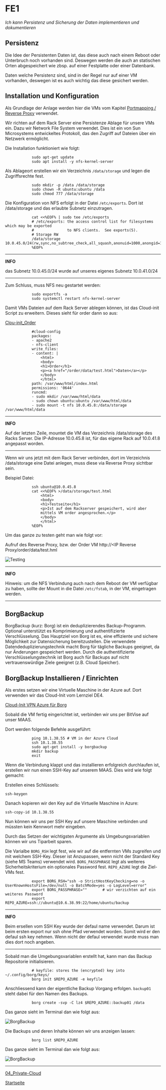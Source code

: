# FE1
*Ich kann Persistenz und Sicherung der Daten implementieren und dokumentieren*

## Persistenz

Die Idee der Persistenten Daten ist, das diese auch nach einem Reboot oder Unterbruch noch vorhanden sind. Deswegen werden die auch an statischen Orten abgespeichert wie zbsp. auf einer Festplatte oder einer Datenbank. 

Daten welche Persistenz sind, sind in der Regel nur auf einer VM vorhanden, deswegen ist es auch wichtig das diese gesichert werden. 

## Installation und Konfiguration

Als Grundlage der Anlage werden hier die VMs vom Kapitel [Portmapping / Reverse Proxy](https://gitlab.com/ch-tbz-hf/Stud/cnt/-/tree/main/2_Unterrichtsressourcen/E) verwendet.

Wir richten auf dem Rack Server eine Persistenze Ablage für unsere VMs ein. Dazu wir Network File System verwendet. Dies ist ein von Sun Microsystems entwickeltes Protokoll, das den Zugriff auf Dateien über ein Netzwerk ermöglicht.

Die Installation funktioniert wie folgt:

                sudo apt-get update
                sudo apt install -y nfs-kernel-server

Als Ablageort erstellen wir ein Verzeichnis `/data/storage` und legen die Zugriffsrechte fest.

                sudo mkdir -p /data /data/storage
                sudo chown -R ubuntu:ubuntu /data
                sudo chmod 777 /data/storage

Die Konfiguration von NFS erfolgt in der Datei `/etc/exports`. Dort ist /data/storage und das erlaubte Subnetz einzutragen.

                cat <<%EOF% | sudo tee /etc/exports
                # /etc/exports: the access control list for filesystems which may be exported
                #               to NFS clients.  See exports(5).
                # Storage RW
                /data/storage 10.0.45.0/24(rw,sync,no_subtree_check,all_squash,anonuid=1000,anongid=1000)
                %EOF%

---
**INFO**

das Subnetz 10.0.45.0/24 wurde auf unseres eigenes Subnetz 10.0.41.0/24

---

Zum Schluss, muss NFS neu gestartet werden:

                sudo exportfs -a
                sudo systemctl restart nfs-kernel-server

Damit VMs Dateien auf dem Rack Server ablegen können, ist das Cloud-init Script zu erweitern. Dieses sieht für order dann so aus:

[Clou-init_Order](../04_Private-Cloud/Cloud-init/Cloud-init_Orderyml)

                #cloud-config
                packages:
                - apache2 
                - nfs-client
                write_files:
                - content: |
                    <html>
                    <body>
                    <h1>Order</h1>
                    <p><a href="/order/data/test.html">Daten</a></p>
                    </body>
                    </html>
                path: /var/www/html/index.html
                permissions: '0644'
                runcmd:
                - sudo mkdir /var/www/html/data
                - sudo chown ubuntu:ubuntu /var/www/html/data
                - sudo mount -t nfs 10.0.45.8:/data/storage /var/www/html/data

---
**INFO**

Auf der letzten Zeile, mountet die VM das Verzeichnis /data/storage des Racks Server. Die IP-Adresse 10.0.45.8 ist, für das eigene Rack auf 10.0.41.8 angepasst worden.

---

Wenn wir uns jetzt mit dem Rack Server verbinden, dort im Verzeichnis /data/storage eine Datei anlegen, muss diese via Reverse Proxy sichtbar sein.

Beispiel Datei:

                ssh ubuntu@10.0.45.8
                cat <<%EOF% >/data/storage/test.html
                    <html>
                    <body>
                    <h1>Testseite</h1>
                    <p>Ist auf dem Rackserver gespeichert, wird aber 
                    mittels VM order angesprochen.</p>
                    </body>
                    </html>
                %EOF%

Um das ganze zu testen geht man wie folgt vor:

Aufruf des Reverse Proxy, bzw. der Order VM
                http://<IP Reverse Proxy/order/data/test.hml

![Testing](../00_Allgemein/images/04_Privat-Cloud/FE1_1.png)

---
**INFO**

Hinweis: um die NFS Verbindung auch nach dem Reboot der VM verfügbar zu haben, sollte der Mount in die Datei `/etc/fstab`, in der VM, eingetragen werden.

---

## BorgBackup

BorgBackup (kurz: Borg) ist ein deduplizierendes Backup-Programm. Optional unterstützt es Komprimierung und authentifizierte Verschlüsselung.
Das Hauptziel von Borg ist es, eine effiziente und sichere Möglichkeit zur Datensicherung bereitzustellen. Die verwendete Datendeduplizierungstechnik macht Borg für tägliche Backups geeignet, da nur Änderungen gespeichert werden. Durch die authentifizierte Verschlüsselungstechnik ist Borg auch für Backups auf nicht vertrauenswürdige Ziele geeignet (z.B. Cloud Speicher).

## BorgBackup Installieren / Einrichten

Als erstes setzen wir eine Virtuelle Maschine in der Azure auf. Dort verwenden wir das Cloud-Init vom Lernziel DE4.

[Cloud-Init VPN Azure für Borg](../04_Private-Cloud/Cloud-init/Cloud-init_VPN_Azure_BorgBak.yml)

Sobald die VM fertig eingerichtet ist, verbinden wir uns per BitVise auf unser MAAS.

Dort werden folgende Befehle ausgeführt:

                ping 10.1.38.55 # VM in der Azure Cloud
                ssh 10.1.38.55
                sudo apt-get install -y borgbackup
                mkdir backup
                exit

Wenn die Verbindung klappt und das installieren erfolgreich durchlaufen ist, erstellen wir nun einen SSH-Key auf unserem MAAS. Dies wird wie folgt gemacht:

Erstellen eines Schlüssels:

`ssh-keygen`

Danach kopieren wir den Key auf die Virtuelle Maschine in Azure:

`ssh-copy-id 10.1.38.55`

Nun können wir uns per SSH Key auf unsere Maschine verbinden und müssten kein Kennwort mehr eingeben.

Durch das Setzen der wichtigsten Argumente als Umgebungsvariablen können wir uns Tiparbeit sparen.

Die Varialbe `BORG_RSH` legt fest, wie wir auf die entfernten VMs zugreifen und mit welchem SSH-Key. Dieser ist Anzupassen, wenn nicht der Standard Key (siehe MS Teams) verwendet wird.
`BORG_PASSPHRASE` legt als weiteres Sicherheitskriterium ein optionales Password fest.
`REPO_AZURE` legt die Ziel-VMs fest.

                export BORG_RSH="ssh -o StrictHostKeyChecking=no -o UserKnownHostsFile=/dev/null -o BatchMode=yes -o LogLevel=error"
                export BORG_PASSPHRASE=""       # wir verzichten auf ein weiteres Password
                export REPO_AZURE=ssh://ubuntu@10.6.38.99:22/home/ubuntu/backup 

---
**INFO**

Beim ersellen vom SSH Key wurde der defaul name verwendet. Darum ist beim ersten export nur ssh ohne Pfad verwendet worden. Somit wird er den defaul ssh key nehmen. Wenn nicht der defaul verwendet wurde muss man dies dort noch angeben.

---

Sobald man die Umgebungsvariablen erstellt hat, kann man das Backup Repositorie initialisieren.

                # keyfile: stores the (encrypted) key into ~/.config/borg/keys/
                borg init $REPO_AZURE -e keyfile

Anschliessend kann der eigentliche Backup Vorgang erfolgen. `backup01` steht dabei für den Namen des Backups.

                borg create -svp -C lz4 $REPO_AZURE::backup01 /data

Das ganze sieht im Terminal dan wie folgt aus:

![BorgBackup](../00_Allgemein/images/04_Privat-Cloud/FE1_borg_1.png)

Die Backups und deren Inhalte können wir uns anzeigen lassen:                

                borg list $REPO_AZURE

Das ganze sieht im Terminal dan wie folgt aus:

![BorgBackup](../00_Allgemein/images/04_Privat-Cloud/FE1_borg_2.png)
___

[04_Private-Cloud](../04_Private-Cloud)

[Startseite](https://github.com/ask-yo-girl-about-me/Project-Future)